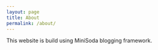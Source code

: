 ```yaml
---
layout: page
title: About
permalink: /about/
---
```


This website is build using MiniSoda blogging framework.